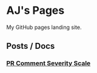 # AJ's Pages

My GitHub pages landing site.

## Posts / Docs

### [PR Comment Severity Scale](/docs/pr-review-sev-scale)
